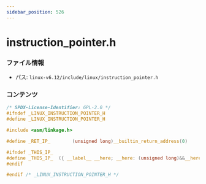 ```yaml
---
sidebar_position: 526
---
```

# instruction_pointer.h

### ファイル情報

- パス: `linux-v6.12/include/linux/instruction_pointer.h`

### コンテンツ

```h
/* SPDX-License-Identifier: GPL-2.0 */
#ifndef _LINUX_INSTRUCTION_POINTER_H
#define _LINUX_INSTRUCTION_POINTER_H

#include <asm/linkage.h>

#define _RET_IP_		(unsigned long)__builtin_return_address(0)

#ifndef _THIS_IP_
#define _THIS_IP_  ({ __label__ __here; __here: (unsigned long)&&__here; })
#endif

#endif /* _LINUX_INSTRUCTION_POINTER_H */

```
